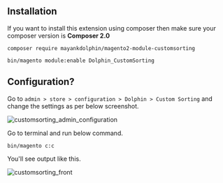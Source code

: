 ## Installation

If you want to install this extension using composer then make sure your composer version is **Composer 2.0**

```base
composer require mayankdolphin/magento2-module-customsorting
```

```base
bin/magento module:enable Dolphin_CustomSorting
```

## Configuration? 

Go to `admin > store > configuration > Dolphin > Custom Sorting` and change the settings as per below screenshot.

![customsorting_admin_configuration](https://user-images.githubusercontent.com/59246854/168252638-ade40c4f-dd2a-42eb-8398-1cd3304c1c62.png)

Go to terminal and run below command.

```base
bin/magento c:c
```
You'll see output like this.

![customsorting_front](https://user-images.githubusercontent.com/59246854/168252860-22a41daf-62fc-46bb-ac63-3f5bc2386f8d.png)
